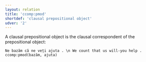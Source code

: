 ```yaml
---
layout: relation
title: 'ccomp:pmod'
shortdef: 'clausal prepositional object'
udver: '2'
---
```


A clausal prepositional object is the clausal correspondent of the prepositional object:

~~~ sdparse
Ne bazăm că ne veți ajuta . \n We count that us will-you help .
ccomp:pmod(bazăm, ajuta)
~~~
<!-- Interlanguage links updated Pá kvě 14 11:08:55 CEST 2021 -->
